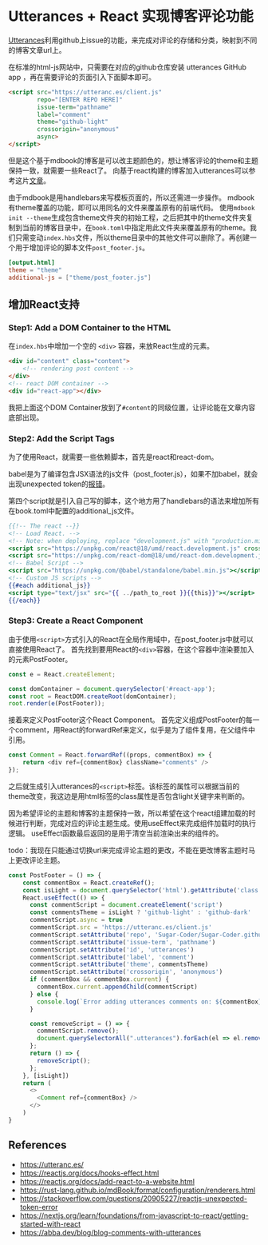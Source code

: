# Utterances + React 实现博客评论功能
[Utterances](https://utteranc.es/)利用github上issue的功能，来完成对评论的存储和分类，映射到不同的博客文章url上。

在标准的html-js网站中，只需要在对应的github仓库安装 utterances GitHub app ，再在需要评论的页面引入下面脚本即可。
```html
<script src="https://utteranc.es/client.js"
        repo="[ENTER REPO HERE]"
        issue-term="pathname"
        label="comment"
        theme="github-light"
        crossorigin="anonymous"
        async>
</script>
```

但是这个基于mdbook的博客是可以改主题颜色的，想让博客评论的theme和主题保持一致，就需要一些React了。
向基于react构建的博客加入utterances可以参考这片[文章](https://abba.dev/blog/blog-comments-with-utterances)。

由于mdbook是用handlebars来写模板页面的，所以还需进一步操作。
mdbook有theme覆盖的功能，即可以用同名的文件来覆盖原有的前端代码。
使用``mdbook init --theme``生成包含theme文件夹的初始工程，之后把其中的theme文件夹复制到当前的博客目录中，在``book.toml``中指定用此文件夹来覆盖原有的theme。我们只需变动``index.hbs``文件，所以theme目录中的其他文件可以删除了。再创建一个用于增加评论的脚本文件``post_footer.js``。
```toml
[output.html]
theme = "theme"
additional-js = ["theme/post_footer.js"]
```
## 增加React支持
### Step1: Add a DOM Container to the HTML
在``index.hbs``中增加一个空的 ``<div>`` 容器，来放React生成的元素。
```html
<div id="content" class="content">
    <!-- rendering post content -->
</div>
<!-- react DOM container -->
<div id="react-app"></div> 
```
我把上面这个DOM Container放到了``#content``的同级位置，让评论能在文章内容底部出现。

### Step2: Add the Script Tags
为了使用React，就需要一些依赖脚本，首先是react和react-dom。

babel是为了编译包含JSX语法的js文件（post_footer.js），如果不加babel，就会出现unexpected token的[报错](https://nextjs.org/learn/foundations/from-javascript-to-react/getting-started-with-react)。

第四个script就是引入自己写的脚本，这个地方用了handlebars的语法来增加所有在book.toml中配置的additional_js文件。

```handlebars
{{!-- The react --}}
<!-- Load React. -->
<!-- Note: when deploying, replace "development.js" with "production.min.js". -->
<script src="https://unpkg.com/react@18/umd/react.development.js" crossorigin></script>
<script src="https://unpkg.com/react-dom@18/umd/react-dom.development.js" crossorigin></script>
<!-- Babel Script -->
<script src="https://unpkg.com/@babel/standalone/babel.min.js"></script>
<!-- Custom JS scripts -->
{{#each additional_js}}
<script type="text/jsx" src="{{ ../path_to_root }}{{this}}"></script>
{{/each}}
```

### Step3: Create a React Component
由于使用``<script>``方式引入的React在全局作用域中，在post_footer.js中就可以直接使用React了。
首先找到要用React的``<div>``容器，在这个容器中渲染要加入的元素PostFooter。
```javascript
const e = React.createElement;

const domContainer = document.querySelector('#react-app');
const root = ReactDOM.createRoot(domContainer);
root.render(e(PostFooter));
```

接着来定义PostFooter这个React Component。
首先定义组成PostFooter的每一个comment，用React的forwardRef来定义，似乎是为了组件复用，在父组件中引用。
```javascript
const Comment = React.forwardRef((props, commentBox) => {
    return <div ref={commentBox} className="comments" />
});
```

之后就生成引入utterances的``<script>``标签。该标签的属性可以根据当前的theme改变，我这边是用html标签的class属性是否包含light关键字来判断的。

因为希望评论的主题和博客的主题保持一致，所以希望在这个react组建加载的时候进行判断，完成对应的评论主题生成。使用useEffect来完成组件加载时的执行逻辑。
useEffect函数最后返回的是用于清空当前渲染出来的组件的。

todo：我现在只能通过切换url来完成评论主题的更改，不能在更改博客主题时马上更改评论主题。

```javascript
const PostFooter = () => {
    const commentBox = React.createRef();
    const isLight = document.querySelector('html').getAttribute('class').indexOf('light') != -1;
    React.useEffect(() => {
      const commentScript = document.createElement('script')
      const commentsTheme = isLight ? 'github-light' : 'github-dark'
      commentScript.async = true
      commentScript.src = 'https://utteranc.es/client.js'
      commentScript.setAttribute('repo', 'Sugar-Coder/Sugar-Coder.github.io')
      commentScript.setAttribute('issue-term', 'pathname')
      commentScript.setAttribute('id', 'utterances')
      commentScript.setAttribute('label', 'comment')
      commentScript.setAttribute('theme', commentsTheme)
      commentScript.setAttribute('crossorigin', 'anonymous')
      if (commentBox && commentBox.current) {
        commentBox.current.appendChild(commentScript)
      } else {
        console.log(`Error adding utterances comments on: ${commentBox}`)
      }

      const removeScript = () => {
        commentScript.remove();
        document.querySelectorAll(".utterances").forEach(el => el.remove());
      };
      return () => {
        removeScript();
      };
    }, [isLight])
    return (
      <>
        <Comment ref={commentBox} />
      </>
    )
}
```

## References
- https://utteranc.es/
- https://reactjs.org/docs/hooks-effect.html
- https://reactjs.org/docs/add-react-to-a-website.html
- https://rust-lang.github.io/mdBook/format/configuration/renderers.html
- https://stackoverflow.com/questions/20905227/reactjs-unexpected-token-error
- https://nextjs.org/learn/foundations/from-javascript-to-react/getting-started-with-react
- https://abba.dev/blog/blog-comments-with-utterances